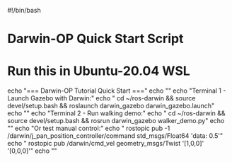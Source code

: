 #!/bin/bash
# Darwin-OP Quick Start Script
# Run this in Ubuntu-20.04 WSL

echo "=== Darwin-OP Tutorial Quick Start ==="
echo ""
echo "Terminal 1 - Launch Gazebo with Darwin:"
echo "  cd ~/ros-darwin && source devel/setup.bash && roslaunch darwin_gazebo darwin_gazebo.launch"
echo ""
echo "Terminal 2 - Run walking demo:"
echo "  cd ~/ros-darwin && source devel/setup.bash && rosrun darwin_gazebo walker_demo.py"
echo ""
echo "Or test manual control:"
echo "  rostopic pub -1 /darwin/j_pan_position_controller/command std_msgs/Float64 'data: 0.5'"
echo "  rostopic pub /darwin/cmd_vel geometry_msgs/Twist '[1,0,0]' '[0,0,0]'"
echo ""
